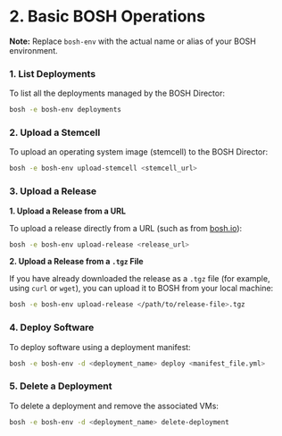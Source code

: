 # 2. Basic BOSH Operations

**Note:** Replace `bosh-env` with the actual name or alias of your BOSH environment.

### 1. **List Deployments**

To list all the deployments managed by the BOSH Director:

```sh 
bosh -e bosh-env deployments
```

### 2. **Upload a Stemcell**

To upload an operating system image (stemcell) to the BOSH Director:

```sh 
bosh -e bosh-env upload-stemcell <stemcell_url>
```

### 3. **Upload a Release**

**1. Upload a Release from a URL**

To upload a release directly from a URL (such as from [bosh.io](https://bosh.io/releases/)):

```sh 
bosh -e bosh-env upload-release <release_url>
```

**2. Upload a Release from a `.tgz` File**

If you have already downloaded the release as a `.tgz` file (for example, using `curl` or `wget`), you can upload it to BOSH from your local machine:

```sh 
bosh -e bosh-env upload-release </path/to/release-file>.tgz
```

### 4. **Deploy Software**

To deploy software using a deployment manifest:

```sh 
bosh -e bosh-env -d <deployment_name> deploy <manifest_file.yml>
```

### 5. **Delete a Deployment**

To delete a deployment and remove the associated VMs:

```sh 
bosh -e bosh-env -d <deployment_name> delete-deployment
```